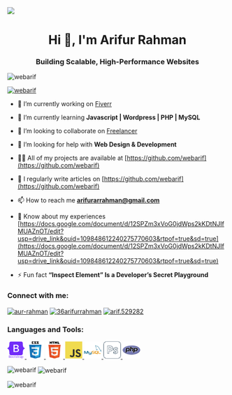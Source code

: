 <img src="https://scontent.xx.fbcdn.net/v/t1.15752-9/462547232_1279322153351547_1621714013388177559_n.jpg?stp=dst-jpg_s720x720&_nc_cat=109&ccb=1-7&_nc_sid=0024fc&_nc_eui2=AeHDlUmvAfwEXOq0WGeppdzQrVmhOMb5sYmtWaE4xvmxiWLAGrqpor31MOdC69cvWaxfkpGO-mdW5Flw_2Av06oo&_nc_ohc=pW6vYWGNtyQQ7kNvgEMg2KI&_nc_ad=z-m&_nc_cid=0&_nc_zt=23&_nc_ht=scontent.xx&oh=03_Q7cD1QFz6Ee9yTkLe-lN4Tg5E2sns9q3W3MbRAXGWe7fIMKGXw&oe=675875C6">

<h1 align="center">Hi 👋, I'm Arifur Rahman</h1>
<h3 align="center">Building Scalable, High-Performance Websites</h3>

<p align="left"> <img src="https://komarev.com/ghpvc/?username=webarif&label=Profile%20views&color=0e75b6&style=flat" alt="webarif" /> </p>

<p align="left"> <a href="https://github.com/ryo-ma/github-profile-trophy"><img src="https://github-profile-trophy.vercel.app/?username=webarif" alt="webarif" /></a> </p>

- 🔭 I’m currently working on [Fiverr](https://github.com/webarif)

- 🌱 I’m currently learning **Javascript | Wordpress | PHP | MySQL**

- 👯 I’m looking to collaborate on [Freelancer](https://github.com/webarif)

- 🤝 I’m looking for help with **Web Design & Development**

- 👨‍💻 All of my projects are available at [https://github.com/webarif](https://github.com/webarif)

- 📝 I regularly write articles on [https://github.com/webarif](https://github.com/webarif)

- 📫 How to reach me **arifurarrahman@gmail.com**

- 📄 Know about my experiences [https://docs.google.com/document/d/12SPZm3xVoG0jdWps2kKDtNJIfMUAZnOT/edit?usp=drive_link&ouid=109848612240275770603&rtpof=true&sd=true](https://docs.google.com/document/d/12SPZm3xVoG0jdWps2kKDtNJIfMUAZnOT/edit?usp=drive_link&ouid=109848612240275770603&rtpof=true&sd=true)

- ⚡ Fun fact **“Inspect Element” Is a Developer’s Secret Playground**

<h3 align="left">Connect with me:</h3>
<p align="left">
<a href="https://codepen.io/aur-rahman" target="blank"><img align="center" src="https://raw.githubusercontent.com/rahuldkjain/github-profile-readme-generator/master/src/images/icons/Social/codepen.svg" alt="aur-rahman" height="30" width="40" /></a>
<a href="https://fb.com/36arifurrahman" target="blank"><img align="center" src="https://raw.githubusercontent.com/rahuldkjain/github-profile-readme-generator/master/src/images/icons/Social/facebook.svg" alt="36arifurrahman" height="30" width="40" /></a>
<a href="https://instagram.com/arif.529282" target="blank"><img align="center" src="https://raw.githubusercontent.com/rahuldkjain/github-profile-readme-generator/master/src/images/icons/Social/instagram.svg" alt="arif.529282" height="30" width="40" /></a>
</p>

<h3 align="left">Languages and Tools:</h3>
<p align="left"> <a href="https://getbootstrap.com" target="_blank" rel="noreferrer"> <img src="https://raw.githubusercontent.com/devicons/devicon/master/icons/bootstrap/bootstrap-plain-wordmark.svg" alt="bootstrap" width="40" height="40"/> </a> <a href="https://www.w3schools.com/css/" target="_blank" rel="noreferrer"> <img src="https://raw.githubusercontent.com/devicons/devicon/master/icons/css3/css3-original-wordmark.svg" alt="css3" width="40" height="40"/> </a> <a href="https://www.w3.org/html/" target="_blank" rel="noreferrer"> <img src="https://raw.githubusercontent.com/devicons/devicon/master/icons/html5/html5-original-wordmark.svg" alt="html5" width="40" height="40"/> </a> <a href="https://developer.mozilla.org/en-US/docs/Web/JavaScript" target="_blank" rel="noreferrer"> <img src="https://raw.githubusercontent.com/devicons/devicon/master/icons/javascript/javascript-original.svg" alt="javascript" width="40" height="40"/> </a> <a href="https://www.mysql.com/" target="_blank" rel="noreferrer"> <img src="https://raw.githubusercontent.com/devicons/devicon/master/icons/mysql/mysql-original-wordmark.svg" alt="mysql" width="40" height="40"/> </a> <a href="https://www.photoshop.com/en" target="_blank" rel="noreferrer"> <img src="https://raw.githubusercontent.com/devicons/devicon/master/icons/photoshop/photoshop-line.svg" alt="photoshop" width="40" height="40"/> </a> <a href="https://www.php.net" target="_blank" rel="noreferrer"> <img src="https://raw.githubusercontent.com/devicons/devicon/master/icons/php/php-original.svg" alt="php" width="40" height="40"/> </a> </p>

<p><img align="left" src="https://github-readme-stats.vercel.app/api/top-langs?username=webarif&show_icons=true&locale=en&layout=compact" alt="webarif" /></p>

<p>&nbsp;<img align="center" src="https://github-readme-stats.vercel.app/api?username=webarif&show_icons=true&locale=en" alt="webarif" /></p>

<p><img align="center" src="https://github-readme-streak-stats.herokuapp.com/?user=webarif&" alt="webarif" /></p>
